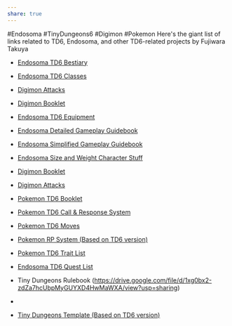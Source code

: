 ```yaml
---
share: true
---
```

#Endosoma #TinyDungeons6 #Digimon #Pokemon 
Here's the giant list of links related to TD6, Endosoma, and other TD6-related projects by Fujiwara Takuya
- [Endosoma TD6 Bestiary](Endosoma%20TD6%20Bestiary.md#)

- [Endosoma TD6 Classes](Endosoma%20TD6%20Classes.md#)

- [Digimon Attacks](Digimon%20Attacks.md#)

- [Digimon Booklet](Digimon%20Booklet.md#)

- [Endosoma TD6 Equipment](Endosoma%20TD6%20Equipment.md#)

- [Endosoma Detailed Gameplay Guidebook](Endosoma%20Detailed%20Gameplay%20Guidebook.md#)

- [Endosoma Simplified Gameplay Guidebook](Endosoma%20Simplified%20Gameplay%20Guidebook.md#)

- [Endosoma Size and Weight Character Stuff](Endosoma%20Size%20and%20Weight%20Character%20Stuff.md#)

- [Digimon Booklet](Digimon%20Booklet.md#)

- [Digimon Attacks](Digimon%20Attacks.md#)

- [Pokemon TD6 Booklet](Pokemon%20TD6%20Booklet.md#)

- [Pokemon TD6 Call & Response System](Pokemon%20TD6%20Call%20&%20Response%20System.md#)

- [Pokemon TD6 Moves](Pokemon%20TD6%20Moves.md#)

- [Pokemon RP System (Based on TD6 version)](Pokemon%20RP%20System%20(Based%20on%20TD6%20version).md#)

- [Pokemon TD6 Trait List](Pokemon%20TD6%20Trait%20List.md#)

- [Endosoma TD6 Quest List](Endosoma%20TD6%20Quest%20List.md#)

- Tiny Dungeons Rulebook (https://drive.google.com/file/d/1xg0bx2-zdZa7hcUbpMyGUYXD4HwMaWXA/view?usp=sharing)
- 
- [Tiny Dungeons Template (Based on TD6 version)](Tiny%20Dungeons%20Template%20(Based%20on%20TD6%20version).md#)
